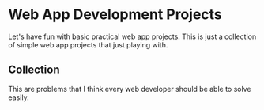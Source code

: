 # Web App Development Projects

Let's have fun with basic practical web app projects.
This is just a collection of simple web app projects that just playing with.

## Collection

This are problems that I think every web developer should be able to solve easily.